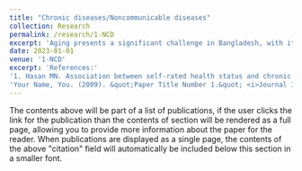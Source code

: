 ```yaml
---
title: "Chronic diseases/Noncommunicable diseases"
collection: Research
permalink: /research/1-NCD
excerpt: 'Aging presents a significant challenge in Bangladesh, with its impact progressively intensifying and leading to a range of serious consequences. Older adults often face new and complex health issues, with many suffering from chronic conditions. Research was conducted to assess the health status, depression, and daily functioning of elderly individuals in the Sylhet region of Bangladesh (1). Additionally, a major contemporary health issue is the rising prevalence of chronic diseases among young adults. This study aimed to identify risk factors for chronic disease and determine the prevalence of such conditions in individuals aged 18 to 39 (2).'
date: 2023-01-01
venue: '1-NCD'
excerpt: 'References:' 
'1. Hasan MN. Association between self-rated health status and chronic diseases among the elderly in the Sylhet city of Bangladesh.  &quot;2019.&quot; <i>Asian J Med Biol Res</i>https://doi.org/10.3329/ajmbr.v5i3.43588'
'Your Name, You. (2009). &quot;Paper Title Number 1.&quot; <i>Journal 1</i>. 1(1).'
---
```


The contents above will be part of a list of publications, if the user clicks the link for the publication than the contents of section will be rendered as a full page, allowing you to provide more information about the paper for the reader. When publications are displayed as a single page, the contents of the above "citation" field will automatically be included below this section in a smaller font.

